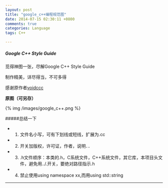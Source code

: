 ```yaml
---
layout: post
title: "google_c++编程规范图"
date: 2014-07-15 02:30:11 +0800
comments: true
categories: Language
tags: C++

---
```

##### Google C++ Style Guide
觅得神图一张，尽解Google C++ Style Guide

制作精美，详尽得当，不可多得

感谢原作者[voidccc](http://blog.csdn.net/voidccc/article/details/37599203)

<!--more-->

**原图（可另存）**

{% img /images/google_c++.png %}

#####总结一下
-  1. 文件名小写，可有下划线或短线，扩展为.cc
-  2. 开关加版权，许可证，作者，说明．．
-  3. .h文件顺序：本类的.h，C系统文件，C++系统文件，其它库，本项目头文件，避免用../.开关，要绝对路径指示.h
-  4. 禁止使用using namespace xx,而用using std::string

---
